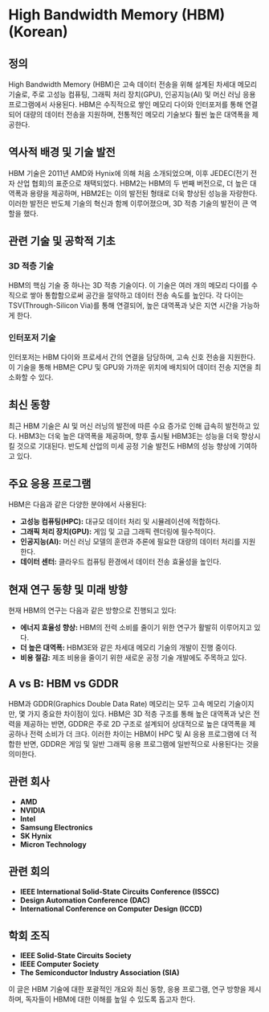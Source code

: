# High Bandwidth Memory (HBM) (Korean)

## 정의

High Bandwidth Memory (HBM)은 고속 데이터 전송을 위해 설계된 차세대 메모리 기술로, 주로 고성능 컴퓨팅, 그래픽 처리 장치(GPU), 인공지능(AI) 및 머신 러닝 응용 프로그램에서 사용된다. HBM은 수직적으로 쌓인 메모리 다이와 인터포저를 통해 연결되어 대량의 데이터 전송을 지원하며, 전통적인 메모리 기술보다 훨씬 높은 대역폭을 제공한다.

## 역사적 배경 및 기술 발전

HBM 기술은 2011년 AMD와 Hynix에 의해 처음 소개되었으며, 이후 JEDEC(전기 전자 산업 협회)의 표준으로 채택되었다. HBM2는 HBM의 두 번째 버전으로, 더 높은 대역폭과 용량을 제공하며, HBM2E는 이의 발전된 형태로 더욱 향상된 성능을 자랑한다. 이러한 발전은 반도체 기술의 혁신과 함께 이루어졌으며, 3D 적층 기술의 발전이 큰 역할을 했다.

## 관련 기술 및 공학적 기초

### 3D 적층 기술

HBM의 핵심 기술 중 하나는 3D 적층 기술이다. 이 기술은 여러 개의 메모리 다이를 수직으로 쌓아 통합함으로써 공간을 절약하고 데이터 전송 속도를 높인다. 각 다이는 TSV(Through-Silicon Via)를 통해 연결되어, 높은 대역폭과 낮은 지연 시간을 가능하게 한다.

### 인터포저 기술

인터포저는 HBM 다이와 프로세서 간의 연결을 담당하며, 고속 신호 전송을 지원한다. 이 기술을 통해 HBM은 CPU 및 GPU와 가까운 위치에 배치되어 데이터 전송 지연을 최소화할 수 있다.

## 최신 동향

최근 HBM 기술은 AI 및 머신 러닝의 발전에 따른 수요 증가로 인해 급속히 발전하고 있다. HBM3는 더욱 높은 대역폭을 제공하며, 향후 출시될 HBM3E는 성능을 더욱 향상시킬 것으로 기대된다. 반도체 산업의 미세 공정 기술 발전도 HBM의 성능 향상에 기여하고 있다.

## 주요 응용 프로그램

HBM은 다음과 같은 다양한 분야에서 사용된다:

- **고성능 컴퓨팅(HPC):** 대규모 데이터 처리 및 시뮬레이션에 적합하다.
- **그래픽 처리 장치(GPU):** 게임 및 고급 그래픽 렌더링에 필수적이다.
- **인공지능(AI):** 머신 러닝 모델의 훈련과 추론에 필요한 대량의 데이터 처리를 지원한다.
- **데이터 센터:** 클라우드 컴퓨팅 환경에서 데이터 전송 효율성을 높인다.

## 현재 연구 동향 및 미래 방향

현재 HBM의 연구는 다음과 같은 방향으로 진행되고 있다:

- **에너지 효율성 향상:** HBM의 전력 소비를 줄이기 위한 연구가 활발히 이루어지고 있다.
- **더 높은 대역폭:** HBM3E와 같은 차세대 메모리 기술의 개발이 진행 중이다.
- **비용 절감:** 제조 비용을 줄이기 위한 새로운 공정 기술 개발에도 주목하고 있다.

## A vs B: HBM vs GDDR

HBM과 GDDR(Graphics Double Data Rate) 메모리는 모두 고속 메모리 기술이지만, 몇 가지 중요한 차이점이 있다. HBM은 3D 적층 구조를 통해 높은 대역폭과 낮은 전력을 제공하는 반면, GDDR은 주로 2D 구조로 설계되어 상대적으로 높은 대역폭을 제공하나 전력 소비가 더 크다. 이러한 차이는 HBM이 HPC 및 AI 응용 프로그램에 더 적합한 반면, GDDR은 게임 및 일반 그래픽 응용 프로그램에 일반적으로 사용된다는 것을 의미한다.

## 관련 회사

- **AMD**
- **NVIDIA**
- **Intel**
- **Samsung Electronics**
- **SK Hynix**
- **Micron Technology**

## 관련 회의

- **IEEE International Solid-State Circuits Conference (ISSCC)**
- **Design Automation Conference (DAC)**
- **International Conference on Computer Design (ICCD)**

## 학회 조직

- **IEEE Solid-State Circuits Society**
- **IEEE Computer Society**
- **The Semiconductor Industry Association (SIA)**

이 글은 HBM 기술에 대한 포괄적인 개요와 최신 동향, 응용 프로그램, 연구 방향을 제시하며, 독자들이 HBM에 대한 이해를 높일 수 있도록 돕고자 한다.